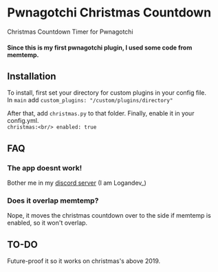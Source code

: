 # Pwnagotchi Christmas Countdown
Christmas Countdown Timer for Pwnagotchi
#### Since this is my first pwnagotchi plugin, I used some code from memtemp.
## Installation
To install, first set your directory for custom plugins in your config file.  
In `main` add `custom_plugins: "/custom/plugins/directory"`

After that, add `christmas.py` to that folder.
Finally, enable it in your config.yml.  
`christmas:<br/>
enabled: true`
## FAQ
### The app doesnt work!
Bother me in my [discord server](https://discord.gg/VuhvYRz) (I am Logandev_)
### Does it overlap memtemp?
Nope, it moves the christmas countdown over to the side if memtemp is enabled, so it won't overlap.
## TO-DO
Future-proof it so it works on christmas's above 2019.
